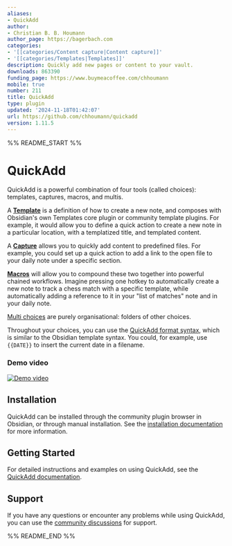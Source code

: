 ```yaml
---
aliases:
- QuickAdd
author:
- Christian B. B. Houmann
author_page: https://bagerbach.com
categories:
- '[[categories/Content capture|Content capture]]'
- '[[categories/Templates|Templates]]'
description: Quickly add new pages or content to your vault.
downloads: 863390
funding_page: https://www.buymeacoffee.com/chhoumann
mobile: true
number: 211
title: QuickAdd
type: plugin
updated: '2024-11-18T01:42:07'
url: https://github.com/chhoumann/quickadd
version: 1.11.5
---
```


%% README_START %%

# QuickAdd
QuickAdd is a powerful combination of four tools (called choices): templates, captures, macros, and multis.

A [**Template**](https://quickadd.obsidian.guide/docs/Choices/TemplateChoice) is a definition of how to create a new note, and composes with Obsidian's own Templates core plugin or community template plugins. For example, it would allow you to define a quick action to create a new note in a particular location, with a templatized title, and templated content.

A [**Capture**](https://quickadd.obsidian.guide/docs/Choices/CaptureChoice) allows you to quickly add content to predefined files. For example, you could set up a quick action to add a link to the open file to your daily note under a specific section.

[**Macros**](https://quickadd.obsidian.guide/docs/Choices/MacroChoice) will allow you to compound these two together into powerful chained workflows. Imagine pressing one hotkey to automatically create a new note to track a chess match with a specific template, while automatically adding a reference to it in your "list of matches" note and in your daily note.

[Multi choices](https://quickadd.obsidian.guide/docs/Choices/MultiChoice) are purely organisational: folders of other choices.

Throughout your choices, you can use the [QuickAdd format syntax](https://quickadd.obsidian.guide/docs/FormatSyntax), which is similar to the Obsidian template syntax. You could, for example, use ``{{DATE}}`` to insert the current date in a filename.

### Demo video
[![Demo video](https://img.youtube.com/vi/gYK3VDQsZJo/0.jpg)](https://www.youtube.com/watch?v=gYK3VDQsZJo)

## Installation

QuickAdd can be installed through the community plugin browser in Obsidian, or through manual installation. See the [installation documentation](https://quickadd.obsidian.guide/docs/#installation) for more information.

## Getting Started

For detailed instructions and examples on using QuickAdd, see the [QuickAdd documentation](https://quickadd.obsidian.guide/).

## Support

If you have any questions or encounter any problems while using QuickAdd, you can use the [community discussions](https://github.com/chhoumann/quickadd/discussions) for support.


%% README_END %%